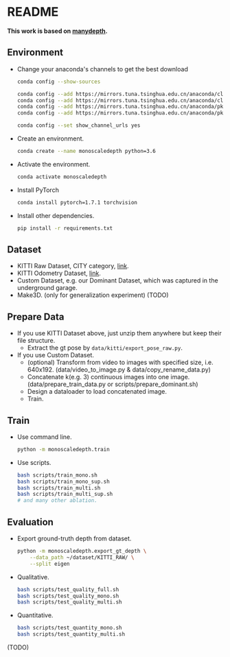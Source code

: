 # README

**This work is based on [manydepth](https://www.github.com/nianticlabs/manydepth).**

## Environment

- Change your anaconda's channels to get the best download 

  ```bash
  conda config --show-sources
  
  conda config --add https://mirrors.tuna.tsinghua.edu.cn/anaconda/cloud/pytorch/
  conda config --add https://mirrors.tuna.tsinghua.edu.cn/anaconda/cloud/conda-forge/
  conda config --add https://mirrors.tuna.tsinghua.edu.cn/anaconda/pkgs/free/
  conda config --add https://mirrors.tuna.tsinghua.edu.cn/anaconda/pkgs/main/
  
  conda config --set show_channel_urls yes
  ```

- Create an environment.

  ```bash
  conda create --name monoscaledepth python=3.6
  ```

- Activate the environment.

  ```bash
  conda activate monoscaledepth
  ```

- Install PyTorch

  ```bash
  conda install pytorch=1.7.1 torchvision
  ```

- Install other dependencies.

  ```bash
  pip install -r requirements.txt
  ```

## Dataset

- KITTI Raw Dataset, CITY category, [link](http://www.cvlibs.net/datasets/kitti/raw_data.php).
- KITTI Odometry Dataset, [link](http://www.cvlibs.net/datasets/kitti/eval_odometry.php).
- Custom Dataset, e.g. our Dominant Dataset, which was captured in the underground garage.
- Make3D. (only for generalization experiment) (TODO)

## Prepare Data

- If you use KITTI Dataset above, just unzip them anywhere but keep their file structure.
  - Extract the gt pose by `data/kitti/export_pose_raw.py`.
- If you use Custom Dataset.
  - (optional) Transform from video to images with specified size, i.e. 640x192. (data/video_to_image.py & data/copy_rename_data.py)
  - Concatenate k(e.g. 3) continuous images into one image. (data/prepare_train_data.py or scripts/prepare_dominant.sh)
  - Design a dataloader to load concatenated image.
  - Train.

## Train

- Use command line.

  ``` bash
  python -m monoscaledepth.train
  ```

- Use scripts.

  ```bash
  bash scripts/train_mono.sh
  bash scripts/train_mono_sup.sh
  bash scripts/train_multi.sh
  bash scripts/train_multi_sup.sh
  # and many other ablation.
  ```

## Evaluation
- Export ground-truth depth from dataset.
  ```bash
  python -m monoscaledepth.export_gt_depth \
      --data_path ~/dataset/KITTI_RAW/ \
      --split eigen
  ```

- Qualitative.

  ```bash
  bash scripts/test_quality_full.sh
  bash scripts/test_quality_mono.sh
  bash scripts/test_quality_multi.sh
  ```

- Quantitative.

  ```bash
  bash scripts/test_quantity_mono.sh
  bash scripts/test_quantity_multi.sh
  ```

(TODO)